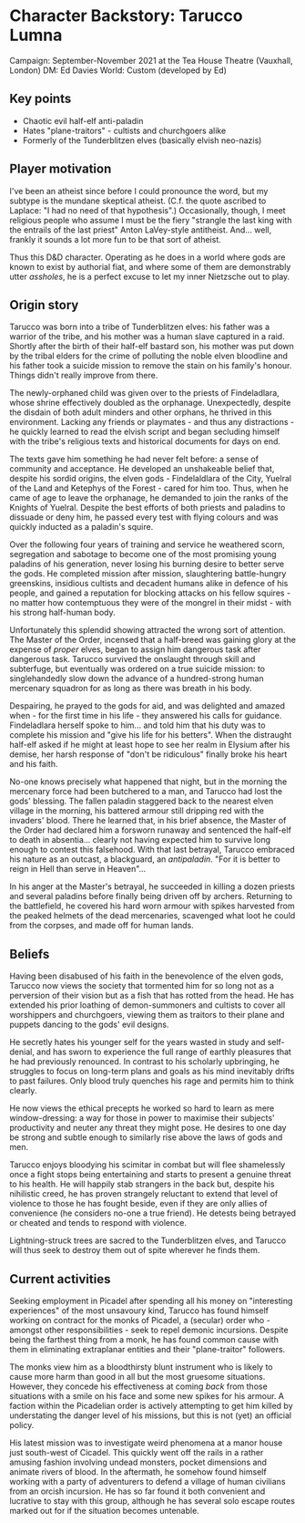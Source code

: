 # Character Backstory: Tarucco Lumna

Campaign: September-November 2021 at the Tea House Theatre (Vauxhall, London)
DM: Ed Davies
World: Custom (developed by Ed)

## Key points

+ Chaotic evil half-elf anti-paladin
+ Hates "plane-traitors" - cultists and churchgoers alike
+ Formerly of the Tunderblitzen elves (basically elvish neo-nazis) 

## Player motivation

I've been an atheist since before I could pronounce the word, but my subtype is the mundane skeptical atheist.  (C.f. the quote ascribed to Laplace: "I had no need of that hypothesis".)  Occasionally, though, I meet religious people who assume I must be the fiery "strangle the last king with the entrails of the last priest" Anton LaVey-style antitheist.  And... well, frankly it sounds a lot more fun to be that sort of atheist.

Thus this D&D character.  Operating as he does in a world where gods are known to exist by authorial fiat, and where some of them are demonstrably utter *assholes*, he is a perfect excuse to let my inner Nietzsche out to play.

## Origin story

Tarucco was born into a tribe of Tunderblitzen elves: his father was a warrior of the tribe, and his mother was a human slave captured in a raid.  Shortly after the birth of their half-elf bastard son, his mother was put down by the tribal elders for the crime of polluting the noble elven bloodline and his father took a suicide mission to remove the stain on his family's honour.  Things didn't really improve from there.

The newly-orphaned child was given over to the priests of Findeladlara, whose shrine effectively doubled as the orphanage.  Unexpectedly, despite the disdain of both adult minders and other orphans, he thrived in this environment.  Lacking any friends or playmates - and thus any distractions - he quickly learned to read the elvish script and began secluding himself with the tribe's religious texts and historical documents for days on end.

The texts gave him something he had never felt before: a sense of community and acceptance.  He developed an unshakeable belief that, despite his sordid origins, the elven gods - Findelaldlara of the City, Yuelral of the Land and Ketephys of the Forest - cared for him too.  Thus, when he came of age to leave the orphanage, he demanded to join the ranks of the Knights of Yuelral.  Despite the best efforts of both priests and paladins to dissuade or deny him, he passed every test with flying colours and was quickly inducted as a paladin's squire.

Over the following four years of training and service he weathered scorn, segregation and sabotage to become one of the most promising young paladins of his generation, never losing his burning desire to better serve the gods.  He completed mission after mission, slaughtering battle-hungry greenskins, insidious cultists and decadent humans alike in defence of his people, and gained a reputation for blocking attacks on his fellow squires - no matter how contemptuous they were of the mongrel in their midst - with his strong half-human body.

Unfortunately this splendid showing attracted the wrong sort of attention.  The Master of the Order, incensed that a half-breed was gaining glory at the expense of *proper* elves, began to assign him dangerous task after dangerous task.  Tarucco survived the onslaught through skill and subterfuge, but eventually was ordered on a true suicide mission: to singlehandedly slow down the advance of a hundred-strong human mercenary squadron for as long as there was breath in his body.

Despairing, he prayed to the gods for aid, and was delighted and amazed when - for the first time in his life - they answered his calls for guidance.  Findeladlara herself spoke to him... and told him that his duty was to complete his mission and "give his life for his betters".  When the distraught half-elf asked if he might at least hope to see her realm in Elysium after his demise, her harsh response of "don't be ridiculous" finally broke his heart and his faith.

No-one knows precisely what happened that night, but in the morning the mercenary force had been butchered to a man, and Tarucco had lost the gods' blessing.  The fallen paladin staggered back to the nearest elven village in the morning, his battered armour still dripping red with the invaders' blood.  There he learned that, in his brief absence, the Master of the Order had declared him a forsworn runaway and sentenced the half-elf to death in absentia... clearly not having expected him to survive long enough to contest this falsehood.  With that last betrayal, Tarucco embraced his nature as an outcast, a blackguard, an *antipaladin*.  "For it is better to reign in Hell than serve in Heaven"...

In his anger at the Master's betrayal, he succeeded in killing a dozen priests and several paladins before finally being driven off by archers.  Returning to the battlefield, he covered his hard worn armour with spikes harvested from the peaked helmets of the dead mercenaries, scavenged what loot he could from the corpses, and made off for human lands.

## Beliefs

Having been disabused of his faith in the benevolence of the elven gods, Tarucco now views the society that tormented him for so long not as a perversion of their vision but as a fish that has rotted from the head.  He has extended his prior loathing of demon-summoners and cultists to cover all worshippers and churchgoers, viewing them as traitors to their plane and puppets dancing to the gods' evil designs.

He secretly hates his younger self for the years wasted in study and self-denial, and has sworn to experience the full range of earthly pleasures that he had previously renounced.  In contrast to his scholarly upbringing, he struggles to focus on long-term plans and goals as his mind inevitably drifts to past failures.  Only blood truly quenches his rage and permits him to think clearly.

He now views the ethical precepts he worked so hard to learn as mere window-dressing: a way for those in power to maximise their subjects' productivity and neuter any threat they might pose.  He desires to one day be strong and subtle enough to similarly rise above the laws of gods and men.

Tarucco enjoys bloodying his scimitar in combat but will flee shamelessly once a fight stops being entertaining and starts to present a genuine threat to his health.  He will happily stab strangers in the back but, despite his nihilistic creed, he has proven strangely reluctant to extend that level of violence to those he has fought beside, even if they are only allies of convenience (he considers no-one a true friend).  He detests being betrayed or cheated and tends to respond with violence.

Lightning-struck trees are sacred to the Tunderblitzen elves, and Tarucco will thus seek to destroy them out of spite wherever he finds them.

## Current activities

Seeking employment in Picadel after spending all his money on "interesting experiences" of the most unsavoury kind, Tarucco has found himself working on contract for the monks of Picadel, a (secular) order who - amongst other responsibilities - seek to repel demonic incursions.  Despite being the farthest thing from a monk, he has found common cause with them in eliminating extraplanar entities and their "plane-traitor" followers.

The monks view him as a bloodthirsty blunt instrument who is likely to cause more harm than good in all but the most gruesome situations.  However, they concede his effectiveness at coming *back* from those situations with a smile on his face and some new spikes for his armour.  A faction within the Picadelian order is actively attempting to get him killed by understating the danger level of his missions, but this is not (yet) an official policy.

His latest mission was to investigate weird phenomena at a manor house just south-west of Cicadel.  This quickly went off the rails in a rather amusing fashion involving undead monsters, pocket dimensions and animate rivers of blood.  In the aftermath, he somehow found himself working with a party of adventurers to defend a village of human civilians from an orcish incursion.  He has so far found it both convenient and lucrative to stay with this group, although he has several solo escape routes marked out for if the situation becomes untenable.

